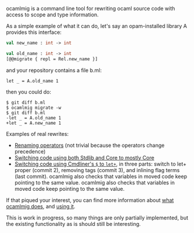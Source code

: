 ocamlmig is a command line tool for rewriting ocaml source code with access to scope
and type information.

As a simple example of what it can do, let's say an opam-installed library A provides
this interface:

```ocaml
val new_name : int -> int

val old_name : int -> int
[@@migrate { repl = Rel.new_name }]
```

and your repository contains a file b.ml:

```
let _ = A.old_name 1
```

then you could do:

```shell
$ git diff b.ml
$ ocamlmig migrate -w
$ git diff b.ml
-let _ = A.old_name 1
+let _ = A.new_name 1
```

Examples of real rewrites:

- [Renaming operators](https://github.com/v-gb/Gillian/commit/e15ac20a5fac0849dae51523d1b73f1612f976e5) (not trivial because the operators change precedence)
- [Switching code using both Stdlib and Core to mostly Core](https://github.com/v-gb/ortografe/commit/b0b6a0c323edb67c03ae938d122e73b4f6a8affc)
- [Switching code using Cmdliner's `$` to `let+`](https://github.com/tarides/dune-release/pull/503/commits), in three parts: switch to let+ proper (commit 2), removing tags (commit 3), and inlining flag terms (last commit). ocamlmig also checks that variables in moved code keep pointing to the same value. ocamlmig also checks that variables in moved code keep pointing to the same value.

If that piqued your interest, you can find more information about [what ocamlmig
does](doc/what.md), and [using it](doc/using.md).

This is work in progress, so many things are only partially implemented, but the
existing functionality as is should still be interesting.
